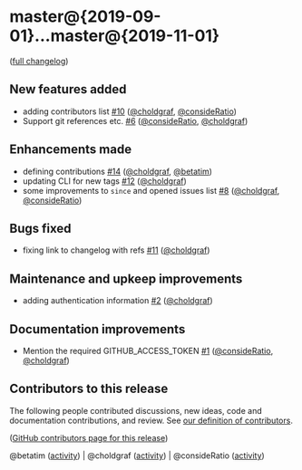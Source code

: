 # master@{2019-09-01}...master@{2019-11-01}

([full changelog](https://github.com/executablebooks/github-activity/compare/479cc4b2f5504945021e3c4ee84818a10fabf810...ed7f1ed78b523c6b9fe6b3ac29e834087e299296))

## New features added

- adding contributors list [#10](https://github.com/executablebooks/github-activity/pull/10) ([@choldgraf](https://github.com/choldgraf), [@consideRatio](https://github.com/consideRatio))
- Support git references etc. [#6](https://github.com/executablebooks/github-activity/pull/6) ([@consideRatio](https://github.com/consideRatio), [@choldgraf](https://github.com/choldgraf))

## Enhancements made

- defining contributions [#14](https://github.com/executablebooks/github-activity/pull/14) ([@choldgraf](https://github.com/choldgraf), [@betatim](https://github.com/betatim))
- updating CLI for new tags [#12](https://github.com/executablebooks/github-activity/pull/12) ([@choldgraf](https://github.com/choldgraf))
- some improvements to `since` and opened issues list [#8](https://github.com/executablebooks/github-activity/pull/8) ([@choldgraf](https://github.com/choldgraf), [@consideRatio](https://github.com/consideRatio))

## Bugs fixed

- fixing link to changelog with refs [#11](https://github.com/executablebooks/github-activity/pull/11) ([@choldgraf](https://github.com/choldgraf))

## Maintenance and upkeep improvements

- adding authentication information [#2](https://github.com/executablebooks/github-activity/pull/2) ([@choldgraf](https://github.com/choldgraf))

## Documentation improvements

- Mention the required GITHUB_ACCESS_TOKEN [#1](https://github.com/executablebooks/github-activity/pull/1) ([@consideRatio](https://github.com/consideRatio), [@choldgraf](https://github.com/choldgraf))

## Contributors to this release

The following people contributed discussions, new ideas, code and documentation contributions, and review.
See [our definition of contributors](https://github-activity.readthedocs.io/en/latest/#how-does-this-tool-define-contributions-in-the-reports).

([GitHub contributors page for this release](https://github.com/executablebooks/github-activity/graphs/contributors?from=2019-09-01&to=2019-11-01&type=c))

@betatim ([activity](https://github.com/search?q=repo%3Aexecutablebooks%2Fgithub-activity+involves%3Abetatim+updated%3A2019-09-01..2019-11-01&type=Issues)) | @choldgraf ([activity](https://github.com/search?q=repo%3Aexecutablebooks%2Fgithub-activity+involves%3Acholdgraf+updated%3A2019-09-01..2019-11-01&type=Issues)) | @consideRatio ([activity](https://github.com/search?q=repo%3Aexecutablebooks%2Fgithub-activity+involves%3AconsideRatio+updated%3A2019-09-01..2019-11-01&type=Issues))
